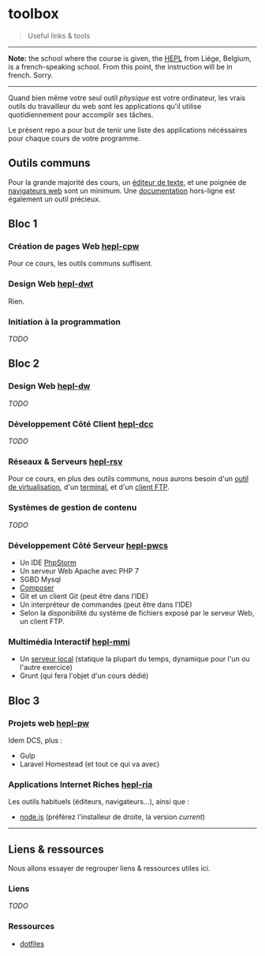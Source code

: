 # toolbox

> Useful links &amp; tools

* * *

**Note:** the school where the course is given, the [HEPL](http://www.provincedeliege.be/hauteecole) from Liège, Belgium, is a french-speaking school. From this point, the instruction will be in french. Sorry.

* * *

Quand bien même votre seul outil _physique_ est votre ordinateur, les vrais outils du travailleur du web sont les applications qu'il utilise quotidiennement pour accomplir ses tâches.

Le présent repo a pour but de tenir une liste des applications nécéssaires pour chaque cours de votre programme.

## Outils communs

Pour la grande majorité des cours, un [éditeur de texte](./app/editeurs.md), et une poignée de [navigateurs web](./app/navigateurs.md) sont un minimum. Une [documentation](./app/divers.md#documentation) hors-ligne est également un outil précieux.

## Bloc 1

### Création de pages Web [hepl-cpw](https://github.com/hepl-cpw)

Pour ce cours, les outils communs suffisent.

### Design Web [hepl-dwt](https://github.com/hepl-dwt)

Rien.

### Initiation à la programmation

_TODO_

## Bloc 2

### Design Web [hepl-dw](https://github.com/hepl-dw)

_TODO_

### Développement Côté Client [hepl-dcc](https://github.com/hepl-dcc)

_TODO_

### Réseaux & Serveurs [hepl-rsv](https://github.com/hepl-rsv)

Pour ce cours, en plus des outils communs, nous aurons besoin d'un [outil de virtualisation](./app/serveurs.md#virtualisation), d'un [terminal](./app/divers.md#terminal), et d'un [client FTP](./app/serveurs.md#ftp).

### Systèmes de gestion de contenu

_TODO_

### Développement Côté Serveur [hepl-pwcs](https://github.com/hepl-pwcs)

- Un IDE [PhpStorm](https://www.jetbrains.com/phpstorm/)
- Un serveur Web Apache avec PHP 7
- SGBD Mysql
- [Composer](http://www.getcomposer.org)
- Git et un client Git (peut être dans l’IDE)
- Un interpréteur de commandes (peut être dans l’IDE)
- Selon la disponibilité du système de fichiers exposé par le serveur Web, un client FTP.

### Multimédia Interactif [hepl-mmi](https://github.com/hepl-mmi)

- Un [serveur local](./app/serveurs.md#serveurs) (statique la plupart du temps, dynamique pour l'un ou l'autre exercice)
- Grunt (qui fera l'objet d'un cours dédié)

## Bloc 3

### Projets web [hepl-pw](https://github.com/hepl-pw)

Idem DCS, plus :

- Gulp
- Laravel Homestead (et tout ce qui va avec)


### Applications Internet Riches [hepl-ria](https://github.com/hepl-ria)

Les outils habituels (éditeurs, navigateurs…), ainsi que :

- [node.js](https://nodejs.org/en/) (préférez l'installeur de droite, la version _current_)

* * *

## Liens & ressources

Nous allons essayer de regrouper liens & ressources utiles ici.

### Liens

_TODO_

### Ressources

* [dotfiles](./resources/dotfiles.md)